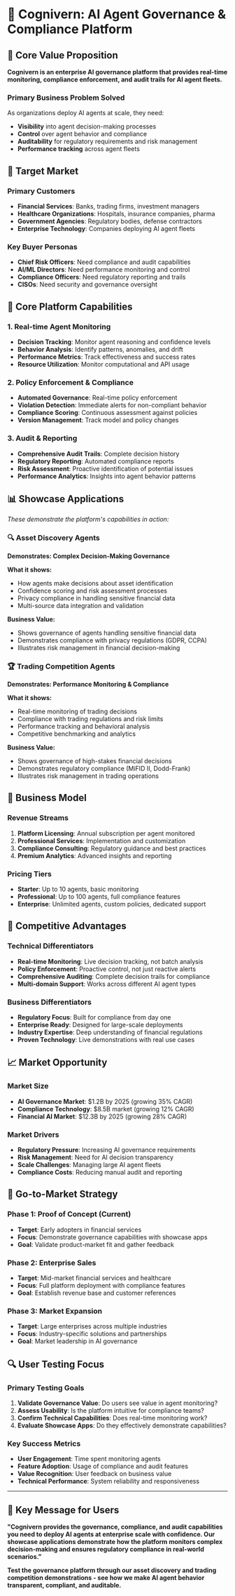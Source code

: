 # 🤖 Cognivern: AI Agent Governance & Compliance Platform

## 🎯 **Core Value Proposition**

**Cognivern is an enterprise AI governance platform that provides real-time monitoring, compliance enforcement, and audit trails for AI agent fleets.**

### **Primary Business Problem Solved**
As organizations deploy AI agents at scale, they need:
- **Visibility** into agent decision-making processes
- **Control** over agent behavior and compliance
- **Auditability** for regulatory requirements and risk management
- **Performance tracking** across agent fleets

## 🏢 **Target Market**

### **Primary Customers**
- **Financial Services**: Banks, trading firms, investment managers
- **Healthcare Organizations**: Hospitals, insurance companies, pharma
- **Government Agencies**: Regulatory bodies, defense contractors
- **Enterprise Technology**: Companies deploying AI agent fleets

### **Key Buyer Personas**
- **Chief Risk Officers**: Need compliance and audit capabilities
- **AI/ML Directors**: Need performance monitoring and control
- **Compliance Officers**: Need regulatory reporting and trails
- **CISOs**: Need security and governance oversight

## 🤖 **Core Platform Capabilities**

### **1. Real-time Agent Monitoring**
- **Decision Tracking**: Monitor agent reasoning and confidence levels
- **Behavior Analysis**: Identify patterns, anomalies, and drift
- **Performance Metrics**: Track effectiveness and success rates
- **Resource Utilization**: Monitor computational and API usage

### **2. Policy Enforcement & Compliance**
- **Automated Governance**: Real-time policy enforcement
- **Violation Detection**: Immediate alerts for non-compliant behavior
- **Compliance Scoring**: Continuous assessment against policies
- **Version Management**: Track model and policy changes

### **3. Audit & Reporting**
- **Comprehensive Audit Trails**: Complete decision history
- **Regulatory Reporting**: Automated compliance reports
- **Risk Assessment**: Proactive identification of potential issues
- **Performance Analytics**: Insights into agent behavior patterns

## 📊 **Showcase Applications**

*These demonstrate the platform's capabilities in action:*

### **🔍 Asset Discovery Agents**
**Demonstrates: Complex Decision-Making Governance**

**What it shows:**
- How agents make decisions about asset identification
- Confidence scoring and risk assessment processes
- Privacy compliance in handling sensitive financial data
- Multi-source data integration and validation

**Business Value:**
- Shows governance of agents handling sensitive financial data
- Demonstrates compliance with privacy regulations (GDPR, CCPA)
- Illustrates risk management in financial decision-making

### **🏆 Trading Competition Agents**
**Demonstrates: Performance Monitoring & Compliance**

**What it shows:**
- Real-time monitoring of trading decisions
- Compliance with trading regulations and risk limits
- Performance tracking and behavioral analysis
- Competitive benchmarking and analytics

**Business Value:**
- Shows governance of high-stakes financial decisions
- Demonstrates regulatory compliance (MiFID II, Dodd-Frank)
- Illustrates risk management in trading operations

## 💼 **Business Model**

### **Revenue Streams**
1. **Platform Licensing**: Annual subscription per agent monitored
2. **Professional Services**: Implementation and customization
3. **Compliance Consulting**: Regulatory guidance and best practices
4. **Premium Analytics**: Advanced insights and reporting

### **Pricing Tiers**
- **Starter**: Up to 10 agents, basic monitoring
- **Professional**: Up to 100 agents, full compliance features
- **Enterprise**: Unlimited agents, custom policies, dedicated support

## 🚀 **Competitive Advantages**

### **Technical Differentiators**
- **Real-time Monitoring**: Live decision tracking, not batch analysis
- **Policy Enforcement**: Proactive control, not just reactive alerts
- **Comprehensive Auditing**: Complete decision trails for compliance
- **Multi-domain Support**: Works across different AI agent types

### **Business Differentiators**
- **Regulatory Focus**: Built for compliance from day one
- **Enterprise Ready**: Designed for large-scale deployments
- **Industry Expertise**: Deep understanding of financial regulations
- **Proven Technology**: Live demonstrations with real use cases

## 📈 **Market Opportunity**

### **Market Size**
- **AI Governance Market**: $1.2B by 2025 (growing 35% CAGR)
- **Compliance Technology**: $8.5B market (growing 12% CAGR)
- **Financial AI Market**: $12.3B by 2025 (growing 28% CAGR)

### **Market Drivers**
- **Regulatory Pressure**: Increasing AI governance requirements
- **Risk Management**: Need for AI decision transparency
- **Scale Challenges**: Managing large AI agent fleets
- **Compliance Costs**: Reducing manual audit and reporting

## 🎯 **Go-to-Market Strategy**

### **Phase 1: Proof of Concept** (Current)
- **Target**: Early adopters in financial services
- **Focus**: Demonstrate governance capabilities with showcase apps
- **Goal**: Validate product-market fit and gather feedback

### **Phase 2: Enterprise Sales**
- **Target**: Mid-market financial services and healthcare
- **Focus**: Full platform deployment with compliance features
- **Goal**: Establish revenue base and customer references

### **Phase 3: Market Expansion**
- **Target**: Large enterprises across multiple industries
- **Focus**: Industry-specific solutions and partnerships
- **Goal**: Market leadership in AI governance

## 🔍 **User Testing Focus**

### **Primary Testing Goals**
1. **Validate Governance Value**: Do users see value in agent monitoring?
2. **Assess Usability**: Is the platform intuitive for compliance teams?
3. **Confirm Technical Capabilities**: Does real-time monitoring work?
4. **Evaluate Showcase Apps**: Do they effectively demonstrate capabilities?

### **Key Success Metrics**
- **User Engagement**: Time spent monitoring agents
- **Feature Adoption**: Usage of compliance and audit features
- **Value Recognition**: User feedback on business value
- **Technical Performance**: System reliability and responsiveness

---

## 🎯 **Key Message for Users**

**"Cognivern provides the governance, compliance, and audit capabilities you need to deploy AI agents at enterprise scale with confidence. Our showcase applications demonstrate how the platform monitors complex decision-making and ensures regulatory compliance in real-world scenarios."**

**Test the governance platform through our asset discovery and trading competition demonstrations - see how we make AI agent behavior transparent, compliant, and auditable.**

